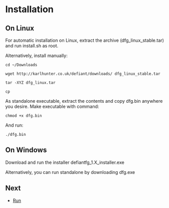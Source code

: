 # Installation
## On Linux 

 

For automatic installation on Linux, extract the archive (dfg_linux_stable.tar) and run install.sh as root. 

 

Alternatively, install manually: 

 

	cd ~/Downloads 

	wget http://karlhunter.co.uk/defiant/downloads/	dfg_linux_stable.tar 

	tar -XYZ dfg_linux.tar 

	cp  

 

As standalone executable, extract the contents and copy dfg.bin anywhere you desire. Make executable with command: 

 

	chmod +x dfg.bin 

 

And run: 

 

	./dfg.bin 


## On Windows 


Download and run the installer defiantfg_1.X_installer.exe 

Alternatively, you can run standalone by downloading dfg.exe 

## Next

* [Run](run.md)